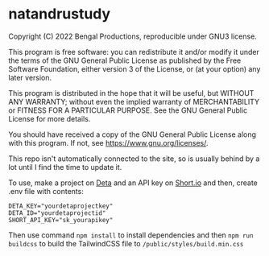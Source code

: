 # natandrustudy
Copyright (C) 2022 Bengal Productions, reproducible under GNU3 license.

This program is free software: you can redistribute it and/or modify
it under the terms of the GNU General Public License as published by
the Free Software Foundation, either version 3 of the License, or
(at your option) any later version.

This program is distributed in the hope that it will be useful,
but WITHOUT ANY WARRANTY; without even the implied warranty of
MERCHANTABILITY or FITNESS FOR A PARTICULAR PURPOSE.  See the
GNU General Public License for more details.

You should have received a copy of the GNU General Public License
along with this program.  If not, see <https://www.gnu.org/licenses/>.

This repo isn't automatically connected to the site, so is usually behind by a lot until I find the time to update it.

To use, make a project on [Deta](https://deta.sh) and an API key on [Short.io](https://short.io) and then, create .env file with contents:
```
DETA_KEY="yourdetaprojectkey"
DETA_ID="yourdetaprojectid"
SHORT_API_KEY="sk_yourapikey"
```
Then use command `npm install` to install dependencies and then `npm run buildcss` to build the TailwindCSS file to `/public/styles/build.min.css`
